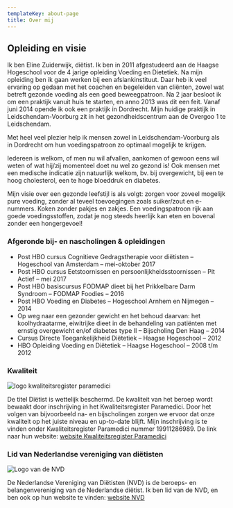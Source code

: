 ```yaml
---
templateKey: about-page
title: Over mij
---
```

## Opleiding en visie

Ik ben Eline Zuiderwijk, diëtist. Ik ben in 2011 afgestudeerd aan de Haagse Hogeschool voor de 4 jarige opleiding Voeding en Dietetiek. Na mijn opleiding ben ik gaan werken bij een afslankinstituut. Daar heb ik veel ervaring op gedaan met het coachen en begeleiden van cliënten, zowel wat betreft gezonde voeding als een goed beweegpatroon. Na 2 jaar besloot ik om een praktijk vanuit huis te starten, en anno 2013 was dit een feit. Vanaf juni 2014 opende ik ook een praktijk in Dordrecht. Mijn huidige praktijk in Leidschendam-Voorburg zit in het gezondheidscentrum aan de Overgoo 1 te Leidschendam.

Met heel veel plezier help ik mensen zowel in Leidschendam-Voorburg als in Dordrecht om hun voedingspatroon zo optimaal mogelijk te krijgen.

Iedereen is welkom, of men nu wil afvallen, aankomen of gewoon eens wil weten of wat hij/zij momenteel doet nu wel zo gezond is! Ook mensen met een medische indicatie zijn natuurlijk welkom, bv. bij overgewicht, bij een te hoog cholesterol, een te hoge bloeddruk en diabetes.

Mijn visie over een gezonde leefstijl is als volgt: zorgen voor zoveel mogelijk pure voeding, zonder al teveel toevoegingen zoals suiker/zout en e-nummers. Koken zonder pakjes en zakjes. Een voedingspatroon rijk aan goede voedingsstoffen, zodat je nog steeds heerlijk kan eten en bovenal zonder een hongergevoel!

### Afgeronde bij- en nascholingen & opleidingen

* Post HBO cursus Cognitieve Gedragstherapie voor diëtisten – Hogeschool van Amsterdam – mei-oktober 2017
* Post HBO cursus Eetstoornissen en persoonlijkheidsstoornissen – Pit Actief – mei 2017
* Post HBO basiscursus FODMAP dieet bij het Prikkelbare Darm Syndroom – FODMAP Foodies – 2016
* Post HBO Voeding en Diabetes – Hogeschool Arnhem en Nijmegen – 2014
* Op weg naar een gezonder gewicht en het behoud daarvan: het koolhydraatarme, eiwitrijke dieet in de behandeling van patiënten met ernstig overgewicht en/of diabetes type II – Bijscholing Den Haag – 2014
* Cursus Directe Toegankelijkheid Diëtetiek – Haagse Hogeschool – 2012
* HBO Opleiding Voeding en Diëtetiek – Haagse Hogeschool – 2008 t/m 2012

### Kwaliteit

![logo kwaliteitsregister paramedici](/img/kwaliteitsregister_paramedici125x125.jpg "Mijn inschrijving is op de website van het Kwaliteitsregister Paramedici te vinden")

De titel Diëtist is wettelijk beschermd. De kwaliteit van het beroep wordt bewaakt door inschrijving in het Kwaliteitsregister Paramedici. Door het volgen van bijvoorbeeld na- en bijscholingen zorgen we ervoor dat onze kwaliteit op het juiste niveau en up-to-date blijft. Mijn inschrijving is te vinden onder Kwaliteitsregister Paramedici nummer 19911286989. De link naar hun website: [website Kwaliteitsregister Paramedici](http://www.kwaliteitsregisterparamedici.nl/)

### Lid van Nederlandse vereniging van diëtisten

![Logo van de NVD](/img/lid_van_nvd_logo.jpg "Logo NVD")

De Nederlandse Vereniging van Diëtisten (NVD) is de beroeps- en  belangenvereniging van de Nederlandse diëtist. Ik ben lid van de NVD, en ben ook op hun website te vinden: [website NVD](http://www.nvdietist.nl/)
